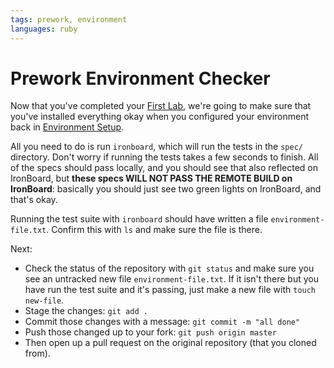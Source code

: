 ```yaml
---
tags: prework, environment
languages: ruby
---
```


# Prework Environment Checker

Now that you've completed your [First Lab](http://learn.flatironschool.com/lessons/1013), we're going to make sure that you've installed everything okay when you configured your environment back in [Environment Setup](http://learn.flatironschool.com/lessons/1171).

All you need to do is run `ironboard`, which will run the tests in the `spec/` directory. Don't worry if running the tests takes a few seconds to finish. All of the specs should pass locally, and you should see that also reflected on IronBoard, but **these specs WILL NOT PASS THE REMOTE BUILD on IronBoard**: basically you should just see two green lights on IronBoard, and that's okay.

Running the test suite with `ironboard` should have written a file `environment-file.txt`. Confirm this with `ls` and make sure the file is there.

Next:

* Check the status of the repository with `git status` and make sure you see an untracked new file `environment-file.txt`. If it isn't there but you have run the test suite and it's passing, just make a new file with `touch new-file`.
* Stage the changes: `git add .`
* Commit those changes with a message: `git commit -m "all done"`
* Push those changed up to your fork: `git push origin master`
* Then open up a pull request on the original repository (that you cloned from).
